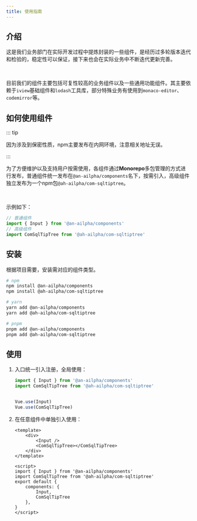 ```yaml
---
title: 使用指南
---
```


## 介绍

这是我们业务部门在实际开发过程中提炼封装的一些组件，是经历过多轮版本迭代和检验的，稳定性可以保证，接下来也会在实际业务中不断迭代更新完善。

</br>

目前我们的组件主要包括可复性较高的业务组件以及一些通用功能组件。其主要依赖于`iview`基础组件和`lodash`工具库，部分特殊业务有使用到`monaco-editor`、`codemirror`等。

## 如何使用组件

::: tip

因为涉及到保密性质，npm主要发布在内网环境，注意相关地址无误。

:::

为了方便维护以及支持用户按需使用，各组件通过**Monorepo**多包管理的方式进行发布，普通组件统一发布在`@an-ailpha/components`名下，按需引入，高级组件独立发布为一个npm包`@ah-ailpha/com-sqltiptree`。

</br>

示例如下：

```js
// 普通组件
import { Input } from '@an-ailpha/components'
// 高级组件
import ComSqlTipTree from '@ah-ailpha/com-sqltiptree'
```

## 安装

根据项目需要，安装需对应的组件类型。

```sh
# npm
npm install @an-ailpha/components
npm install @ah-ailpha/com-sqltiptree

# yarn
yarn add @an-ailpha/components
yarn add @ah-ailpha/com-sqltiptree

# pnpm
pnpm add @an-ailpha/components
pnpm add @ah-ailpha/com-sqltiptree
```

## 使用

1. 入口统一引入注册，全局使用：

    ```js
    import { Input } from '@an-ailpha/components'
    import ComSqlTipTree from '@ah-ailpha/com-sqltiptree'


    Vue.use(Input)
    Vue.use(ComSqlTipTree)
    ```

2. 在任意组件中单独引入使用：

    ```vue
    <template>
        <div>
            <Input />
            <ComSqlTipTree></ComSqlTipTree>
        </div>
    </template>

    <script>
    import { Input } from '@an-ailpha/components'
    import ComSqlTipTree from '@ah-ailpha/com-sqltiptree'
    export default {
        components: {
            Input,
            ComSqlTipTree
        },
    }
    </script>
    ```
